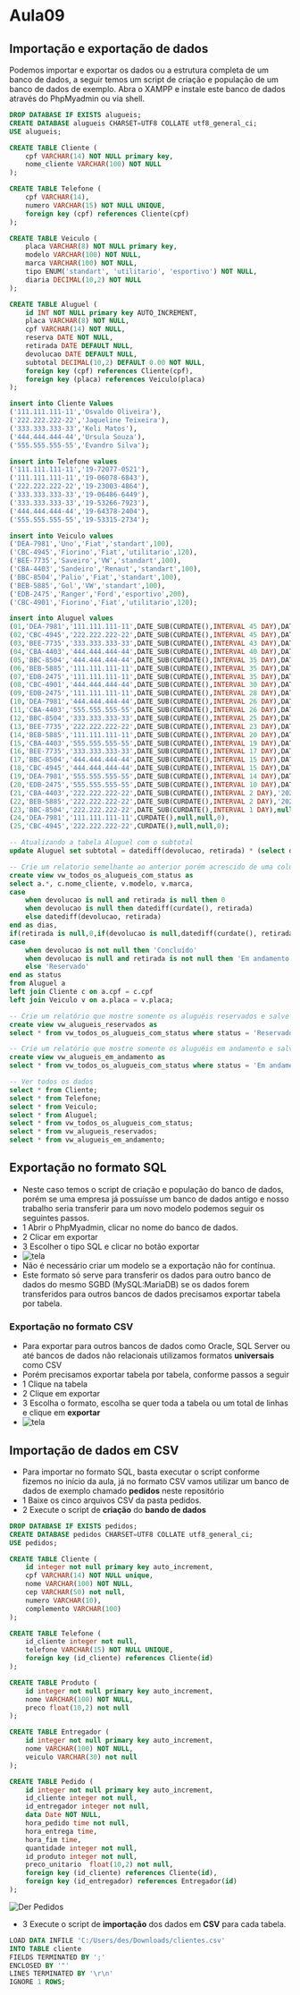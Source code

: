 # Aula09
## Importação e exportação de dados
Podemos importar e exportar os dados ou a estrutura completa de um banco de dados, a seguir temos um script de criação e população de um banco de dados de exemplo. Abra o XAMPP e instale este banco de dados através do PhpMyadmin ou via shell.
```sql
DROP DATABASE IF EXISTS alugueis;
CREATE DATABASE alugueis CHARSET=UTF8 COLLATE utf8_general_ci;
USE alugueis;

CREATE TABLE Cliente (
    cpf VARCHAR(14) NOT NULL primary key,
    nome_cliente VARCHAR(100) NOT NULL
);

CREATE TABLE Telefone (
    cpf VARCHAR(14),
    numero VARCHAR(15) NOT NULL UNIQUE,
    foreign key (cpf) references Cliente(cpf)
);

CREATE TABLE Veiculo (
    placa VARCHAR(8) NOT NULL primary key,
    modelo VARCHAR(100) NOT NULL,
    marca VARCHAR(100) NOT NULL,
    tipo ENUM('standart', 'utilitario', 'esportivo') NOT NULL,
    diaria DECIMAL(10,2) NOT NULL
);

CREATE TABLE Aluguel (
    id INT NOT NULL primary key AUTO_INCREMENT,
    placa VARCHAR(8) NOT NULL,
    cpf VARCHAR(14) NOT NULL,
    reserva DATE NOT NULL,
    retirada DATE DEFAULT NULL,
    devolucao DATE DEFAULT NULL,
    subtotal DECIMAL(10,2) DEFAULT 0.00 NOT NULL,
    foreign key (cpf) references Cliente(cpf),
    foreign key (placa) references Veiculo(placa)
);

insert into Cliente Values
('111.111.111-11','Osvaldo Oliveira'),
('222.222.222-22','Jaqueline Teixeira'),
('333.333.333-33','Keli Matos'),
('444.444.444-44','Ursula Souza'),
('555.555.555-55','Evandro Silva');

insert into Telefone values
('111.111.111-11','19-72077-0521'),
('111.111.111-11','19-06078-6843'),
('222.222.222-22','19-23003-4864'),
('333.333.333-33','19-06486-6449'),
('333.333.333-33','19-53266-7923'),
('444.444.444-44','19-64378-2404'),
('555.555.555-55','19-53315-2734');

insert into Veiculo values
('DEA-7981','Uno','Fiat','standart',100),
('CBC-4945','Fiorino','Fiat','utilitario',120),
('BEE-7735','Saveiro','VW','standart',100),
('CBA-4403','Sandeiro','Renaut','standart',100),
('BBC-8504','Palio','Fiat','standart',100),
('BEB-5885','Gol','VW','standart',100),
('EDB-2475','Ranger','Ford','esportivo',200),
('CBC-4901','Fiorino','Fiat','utilitario',120);

insert into Aluguel values 
(01,'DEA-7981','111.111.111-11',DATE_SUB(CURDATE(),INTERVAL 45 DAY),DATE_SUB(CURDATE(),INTERVAL 45 DAY),DATE_SUB(CURDATE(),INTERVAL 40 DAY),0), 
(02,'CBC-4945','222.222.222-22',DATE_SUB(CURDATE(),INTERVAL 45 DAY),DATE_SUB(CURDATE(),INTERVAL 44 DAY),DATE_SUB(CURDATE(),INTERVAL 34 DAY),0), 
(03,'BEE-7735','333.333.333-33',DATE_SUB(CURDATE(),INTERVAL 43 DAY),DATE_SUB(CURDATE(),INTERVAL 42 DAY),DATE_SUB(CURDATE(),INTERVAL 32 DAY),0), 
(04,'CBA-4403','444.444.444-44',DATE_SUB(CURDATE(),INTERVAL 40 DAY),DATE_SUB(CURDATE(),INTERVAL 39 DAY),DATE_SUB(CURDATE(),INTERVAL 29 DAY),0), 
(05,'BBC-8504','444.444.444-44',DATE_SUB(CURDATE(),INTERVAL 35 DAY),DATE_SUB(CURDATE(),INTERVAL 35 DAY),DATE_SUB(CURDATE(),INTERVAL 25 DAY),0), 
(06,'BEB-5885','111.111.111-11',DATE_SUB(CURDATE(),INTERVAL 35 DAY),DATE_SUB(CURDATE(),INTERVAL 35 DAY),DATE_SUB(CURDATE(),INTERVAL 20 DAY),0), 
(07,'EDB-2475','111.111.111-11',DATE_SUB(CURDATE(),INTERVAL 35 DAY),DATE_SUB(CURDATE(),INTERVAL 35 DAY),DATE_SUB(CURDATE(),INTERVAL 30 DAY),0), 
(08,'CBC-4901','444.444.444-44',DATE_SUB(CURDATE(),INTERVAL 30 DAY),DATE_SUB(CURDATE(),INTERVAL 30 DAY),DATE_SUB(CURDATE(),INTERVAL 20 DAY),0), 
(09,'EDB-2475','111.111.111-11',DATE_SUB(CURDATE(),INTERVAL 28 DAY),DATE_SUB(CURDATE(),INTERVAL 27 DAY),DATE_SUB(CURDATE(),INTERVAL 15 DAY),0), 
(10,'DEA-7981','444.444.444-44',DATE_SUB(CURDATE(),INTERVAL 26 DAY),DATE_SUB(CURDATE(),INTERVAL 26 DAY),DATE_SUB(CURDATE(),INTERVAL 10 DAY),0), 
(11,'CBA-4403','555.555.555-55',DATE_SUB(CURDATE(),INTERVAL 26 DAY),DATE_SUB(CURDATE(),INTERVAL 26 DAY),DATE_SUB(CURDATE(),INTERVAL 13 DAY),0), 
(12,'BBC-8504','333.333.333-33',DATE_SUB(CURDATE(),INTERVAL 25 DAY),DATE_SUB(CURDATE(),INTERVAL 24 DAY),DATE_SUB(CURDATE(),INTERVAL 20 DAY),0), 
(13,'BEE-7735','222.222.222-22',DATE_SUB(CURDATE(),INTERVAL 23 DAY),DATE_SUB(CURDATE(),INTERVAL 22 DAY),DATE_SUB(CURDATE(),INTERVAL 11 DAY),0), 
(14,'BEB-5885','111.111.111-11',DATE_SUB(CURDATE(),INTERVAL 20 DAY),DATE_SUB(CURDATE(),INTERVAL 20 DAY),DATE_SUB(CURDATE(),INTERVAL 5 DAY),0), 
(15,'CBA-4403','555.555.555-55',DATE_SUB(CURDATE(),INTERVAL 19 DAY),DATE_SUB(CURDATE(),INTERVAL 19 DAY),DATE_SUB(CURDATE(),INTERVAL 3 DAY),0), 
(16,'BEE-7735','333.333.333-33',DATE_SUB(CURDATE(),INTERVAL 17 DAY),DATE_SUB(CURDATE(),INTERVAL 16 DAY),DATE_SUB(CURDATE(),INTERVAL 1 DAY),0), 
(17,'BBC-8504','444.444.444-44',DATE_SUB(CURDATE(),INTERVAL 15 DAY),DATE_SUB(CURDATE(),INTERVAL 15 DAY),DATE_SUB(CURDATE(),INTERVAL 5 DAY),0), 
(18,'CBC-4945','444.444.444-44',DATE_SUB(CURDATE(),INTERVAL 15 DAY),DATE_SUB(CURDATE(),INTERVAL 15 DAY),null,0), 
(19,'DEA-7981','555.555.555-55',DATE_SUB(CURDATE(),INTERVAL 14 DAY),DATE_SUB(CURDATE(),INTERVAL 14 DAY),null,0), 
(20,'EDB-2475','555.555.555-55',DATE_SUB(CURDATE(),INTERVAL 10 DAY),DATE_SUB(CURDATE(),INTERVAL 10 DAY),null,0), 
(21,'CBA-4403','222.222.222-22',DATE_SUB(CURDATE(),INTERVAL 2 DAY),'2024-03-28',null,0), 
(22,'BEB-5885','222.222.222-22',DATE_SUB(CURDATE(),INTERVAL 2 DAY),'2024-03-23',null,0), 
(23,'BBC-8504','222.222.222-22',DATE_SUB(CURDATE(),INTERVAL 1 DAY),null,null,0), 
(24,'DEA-7981','111.111.111-11',CURDATE(),null,null,0), 
(25,'CBC-4945','222.222.222-22',CURDATE(),null,null,0);

-- Atualizando a tabela Aluguel com o subtotal
update Aluguel set subtotal = datediff(devolucao, retirada) * (select diaria from Veiculo where placa = Aluguel.placa);

-- Crie um relatorio semelhante ao anterior porém acrescido de uma coluna status que informa se o aluguel está concluído, em andamento ou reservado e salve com o nome vw_todos_os_alugueis_com_status
create view vw_todos_os_alugueis_com_status as
select a.*, c.nome_cliente, v.modelo, v.marca, 
case
    when devolucao is null and retirada is null then 0
    when devolucao is null then datediff(curdate(), retirada)
    else datediff(devolucao, retirada) 
end as dias,
if(retirada is null,0,if(devolucao is null,datediff(curdate(), retirada),datediff(devolucao, retirada))) * (select diaria from Veiculo where placa = a.placa) as sub_calc,
case
    when devolucao is not null then 'Concluído'
    when devolucao is null and retirada is not null then 'Em andamento'
    else 'Reservado'
end as status   
from Aluguel a
left join Cliente c on a.cpf = c.cpf
left join Veiculo v on a.placa = v.placa;

-- Crie um relatório que mostre somente os aluguéis reservados e salve com o nome vw_alugueis_reservados
create view vw_alugueis_reservados as
select * from vw_todos_os_alugueis_com_status where status = 'Reservado';

-- Crie um relatório que mostre somente os aluguéis em andamento e salve com o nome vw_alugueis_em_andamento
create view vw_alugueis_em_andamento as
select * from vw_todos_os_alugueis_com_status where status = 'Em andamento';

-- Ver todos os dados
select * from Cliente;
select * from Telefone;
select * from Veiculo;
select * from Aluguel;
select * from vw_todos_os_alugueis_com_status;
select * from vw_alugueis_reservados;
select * from vw_alugueis_em_andamento;
```

## Exportação no formato SQL
- Neste caso temos o script de criação e população do banco de dados, porém se uma empresa já possuísse um banco de dados antigo e nosso trabalho seria transferir para um novo modelo podemos seguir os seguintes passos.
- 1 Abrir o PhpMyadmin, clicar no nome do banco de dados.
- 2 Clicar em exportar
- 3 Escolher o tipo SQL e clicar no botão exportar
- ![tela](./tela01.png)
- Não é necessário criar um modelo se a exportação não for contínua.
- Este formato só serve para transferir os dados para outro banco de dados do mesmo SGBD (MySQL:MariaDB) se os dados forem transferidos para outros bancos de dados precisamos exportar tabela por tabela.
### Exportação no formato CSV
- Para exportar para outros bancos de dados como Oracle, SQL Server ou até bancos de dados não relacionais utilizamos formatos **universais** como CSV
- Porém precisamos exportar tabela por tabela, conforme passos a seguir
- 1 Clique na tabela
- 2 Clique em exportar
- 3 Escolha o formato, escolha se quer toda a tabela ou um total de linhas e clique em **exportar**
- ![tela](./tela02.png)
## Importação de dados em CSV
- Para importar no formato SQL, basta executar o script conforme fizemos no início da aula, já no formato CSV vamos utilizar um banco de dados de exemplo chamado **pedidos** neste repositório
- 1 Baixe os cinco arquivos CSV da pasta pedidos.
- 2 Execute o script de **criação** do **bando de dados**
```sql
DROP DATABASE IF EXISTS pedidos;
CREATE DATABASE pedidos CHARSET=UTF8 COLLATE utf8_general_ci;
USE pedidos;

CREATE TABLE Cliente (
    id integer not null primary key auto_increment,
    cpf VARCHAR(14) NOT NULL unique,
    nome VARCHAR(100) NOT NULL,
    cep VARCHAR(50) not null,
    numero VARCHAR(10),
    complemento VARCHAR(100)
);

CREATE TABLE Telefone (
    id_cliente integer not null,
    telefone VARCHAR(15) NOT NULL UNIQUE,
    foreign key (id_cliente) references Cliente(id)
);

CREATE TABLE Produto (
    id integer not null primary key auto_increment,
    nome VARCHAR(100) NOT NULL,
    preco float(10,2) not null
);

CREATE TABLE Entregador (
    id integer not null primary key auto_increment,
    nome VARCHAR(100) NOT NULL,
    veiculo VARCHAR(30) not null
);

CREATE TABLE Pedido (
    id integer not null primary key auto_increment,
    id_cliente integer not null,
    id_entregador integer not null,
    data Date NOT NULL,
    hora_pedido time not null,
    hora_entrega time,
    hora_fim time,
    quantidade integer not null,
    id_produto integer not null,
    preco_unitario  float(10,2) not null,
    foreign key (id_cliente) references Cliente(id),
    foreign key (id_entregador) references Entregador(id)
);
```
![Der Pedidos](./pedidos/der_pedidos.1.0.png)
- 3 Execute o script de **importação** dos dados em **CSV** para cada tabela.
```sql
LOAD DATA INFILE 'C:/Users/des/Downloads/clientes.csv'
INTO TABLE cliente
FIELDS TERMINATED BY ';'
ENCLOSED BY '"'
LINES TERMINATED BY '\r\n'
IGNORE 1 ROWS;
```